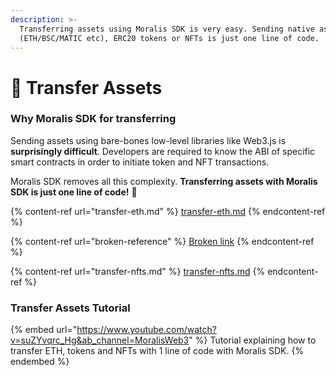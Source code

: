 ```yaml
---
description: >-
  Transferring assets using Moralis SDK is very easy. Sending native assets
  (ETH/BSC/MATIC etc), ERC20 tokens or NFTs is just one line of code.
---
```


# 💸 Transfer Assets

### Why Moralis SDK for transferring

Sending assets using bare-bones low-level libraries like Web3.js is **surprisingly difficult**. Developers are required to know the ABI of specific smart contracts in order to initiate token and NFT transactions.

Moralis SDK removes all this complexity. **Transferring assets with Moralis SDK is just one line of code!** 🧙

{% content-ref url="transfer-eth.md" %}
[transfer-eth.md](transfer-eth.md)
{% endcontent-ref %}

{% content-ref url="broken-reference" %}
[Broken link](broken-reference)
{% endcontent-ref %}

{% content-ref url="transfer-nfts.md" %}
[transfer-nfts.md](transfer-nfts.md)
{% endcontent-ref %}

### Transfer Assets Tutorial&#x20;

{% embed url="https://www.youtube.com/watch?v=suZYvqrc_Hg&ab_channel=MoralisWeb3" %}
Tutorial explaining how to transfer ETH, tokens and NFTs with 1 line of code with Moralis SDK.
{% endembed %}

